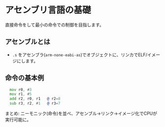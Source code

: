 # アセンブリ言語の基礎

直接命令をして最小の命令での制御を目指します。

## アセンブルとは

- `.s` をアセンブラ(`arm-none-eabi-as`)でオブジェクトに、リンカでELF/イメージにします。

## 命令の基本例

```asm
  mov r0, #3
  mov r1, #5
  add r2, r0, r1   @ r2=8
  sub r3, r2, #1   @ r3=7
```

まとめ: ニーモニック(命令)を並べ、アセンブル→リンク→イメージ化でCPUが実行可能に。
